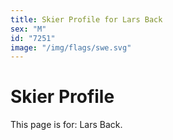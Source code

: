 ```yaml
---
title: Skier Profile for Lars Back
sex: "M"
id: "7251"
image: "/img/flags/swe.svg" 
---
```


# Skier Profile

This page is for: Lars Back.
    